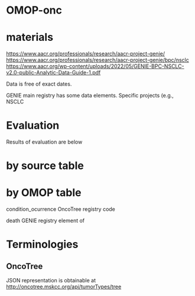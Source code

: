# OMOP-onc

# materials
https://www.aacr.org/professionals/research/aacr-project-genie/
https://www.aacr.org/professionals/research/aacr-project-genie/bpc/nsclc
https://www.aacr.org/wp-content/uploads/2022/05/GENIE-BPC-NSCLC-v2.0-public-Analytic-Data-Guide-1.pdf 

Data is free of exact dates.

GENIE main registry has some data elements.
Specific projects (e.g., NSCLC


# Evaluation
Results of evaluation are below

# by source table


# by OMOP table

condition_ocurrence
OncoTree registry code

death
GENIE registry element of 


# Terminologies

## OncoTree
JSON representation is obtainable at http://oncotree.mskcc.org/api/tumorTypes/tree

